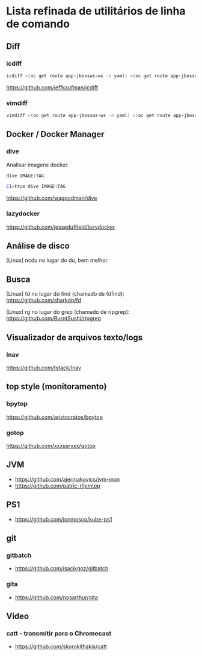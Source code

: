# Lista refinada de utilitários de linha de comando

## Diff

### icdiff

```bash
icdiff <(oc get route app-jbossws-ws -o yaml) <(oc get route app-jbossws -o yaml)
```

https://github.com/jeffkaufman/icdiff


### vimdiff

```bash
vimdiff <(oc get route app-jbossws-ws -o yaml) <(oc get route app-jbossws -o yaml)
```


## Docker / Docker Manager

### dive

Analisar imagens docker.

```bash
dive IMAGE:TAG

CI=true dive IMAGE:TAG
```

https://github.com/wagoodman/dive

### lazydocker

https://github.com/jesseduffield/lazydocker


## Análise de disco

[Linux] ncdu no lugar do du, bem melhor.

## Busca

[Linux] fd no lugar do find (chamado de fdfind): https://github.com/sharkdp/fd

[Linux] rg no lugar do grep (chamado de ripgrep): https://github.com/BurntSushi/ripgrep

## Visualizador de arquivos texto/logs

### lnav

https://github.com/tstack/lnav


## top style (monitoramento)

### bpytop

https://github.com/aristocratos/bpytop

### gotop

https://github.com/xxxserxxx/gotop

## JVM

- https://github.com/ajermakovics/jvm-mon
- https://github.com/patric-r/jvmtop


## PS1

- https://github.com/jonmosco/kube-ps1


## git

### gitbatch

- https://github.com/isacikgoz/gitbatch

### gita

- https://github.com/nosarthur/gita

## Vídeo

### catt - transmitir para o Chromecast

- https://github.com/skorokithakis/catt
